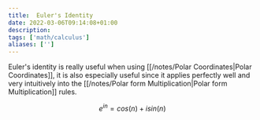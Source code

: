 ```yaml
---
title:  Euler's Identity
date: 2022-03-06T09:14:08+01:00
description: 
tags: ['math/calculus']
aliases: ['']
---
```

Euler's identity is really useful when using [[/notes/Polar Coordinates|Polar Coordinates]], it is also especially useful since it applies perfectly well and very intuitively into the [[/notes/Polar form Multiplication|Polar form Multiplication]] rules.

$$
e^{in} = cos(n) + isin(n)
$$